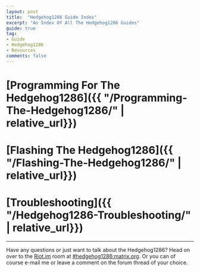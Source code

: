```yaml
---
layout: post
title:  "Hedgehog1286 Guide Index"
excerpt: "An Index Of All The Hedgehog1286 Guides"
guide: true
tag:
- Guide
- Hedgehog1286
- Resources
comments: false
---
```

# [Programming For The Hedgehog1286]({{ "/Programming-The-Hedgehog1286/" | relative_url}})


# [Flashing The Hedgehog1286]({{ "/Flashing-The-Hedgehog1286/" | relative_url}})


# [Troubleshooting]({{ "/Hedgehog1286-Troubleshooting/" | relative_url}})

---

Have any questions or just want to talk about the Hedgehog1286? Head on over to the [Riot.im](https://riot.im) room at [#hedgehog1286:matrix.org](https://riot.im/app/#/room/#hedgehog1286:matrix.org). Or you can of course e-mail me or leave a comment on the forum thread of your choice.